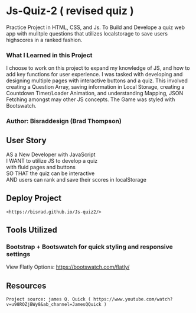 
# Js-Quiz-2 ( revised quiz )

Practice Project in HTML, CSS, and Js. To Build and Develope a quiz web app with mulitple questions that utilizes localstorage to save users highscores in a ranked fashion.

### What I Learned in this Project 

I choose to work on this project to expand my knowledge of JS, and how to add key functions for user experience. I was tasked with developing and designing multiple pages with interactive buttons and a quiz. This involved creating a Question Array, saving information in Local Storage, creating a Countdown Timer/Loader Animation, and understanding Mapping, JSON Fetching amongst may other JS concepts. The Game was styled with Bootswatch.

### Author: Bisraddesign (Brad Thompson)

## User Story 

AS a New Developer with JavaScript\
I WANT to utilize JS to develop a quiz\
with fluid pages and buttons\
SO THAT the quiz can be interactive\
AND users can rank and save their scores in localStorage

## Deploy Project

``` <https://bisrad.github.io/Js-quiz2/> ```

## Tools Utilized

### Bootstrap + Bootswatch for quick styling and responsive settings

View Flatly Options: <https://bootswatch.com/flatly/>

## Resources 

``` Project source: james Q. Quick ( https://www.youtube.com/watch?v=u98ROZjBWy8&ab_channel=JamesQQuick )  ```
